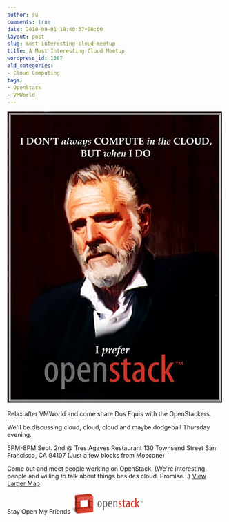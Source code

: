 ```yaml
---
author: su
comments: true
date: 2010-09-01 18:40:37+00:00
layout: post
slug: most-interesting-cloud-meetup
title: A Most Interesting Cloud Meetup
wordpress_id: 1387
old_categories:
- Cloud Computing
tags:
- OpenStack
- VMWorld
---
```


![most_interesting](/assets/media/2010/09/most_interesting.jpg)

Relax after VMWorld and come share Dos Equis with the OpenStackers.

We'll be discussing cloud, cloud, cloud and maybe dodgeball Thursday evening.

5PM-8PM Sept. 2nd
@ Tres Agaves Restaurant
130 Townsend Street
San Francisco, CA 94107
(Just a few blocks from Moscone)

Come out and meet people working on OpenStack. (We're interesting people and willing to talk about things besides cloud. Promise...)
[View Larger Map](http://maps.google.com/maps?f=d&source=embed&saddr=747+Howard+Street,+San+Francisco,+CA+94103-3118+(Moscone+Center)&daddr=130+Townsend+Street,+San+Francisco,+CA&hl=en&geocode=FeOKQAId4lS0-CFoS2zSNh8BvSmxZCp9h4CFgDE4t-jNRQDQdg%3BFcd7QAIdonO0-Ckn4lze13-PgDGYtSMo9kSdtw&mra=ltm&dirflg=w&sll=37.781061,-122.396965&sspn=0.01567,0.023603&ie=UTF8&ll=37.78156,-122.395375&spn=0.00542,0.00835)

Stay Open My Friends
![open-stack-cloud-computing-logo](/assets/media/2010/08/open-stack-cloud-computing-logo.png)
